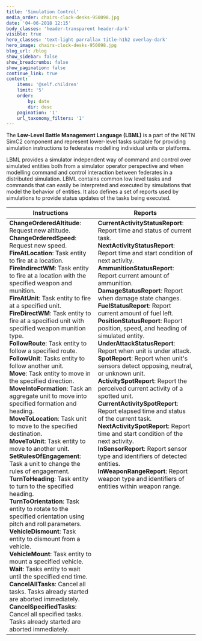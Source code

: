 ```yaml
---
title: 'Simulation Control'
media_order: chairs-clock-desks-950098.jpg
date: '04-06-2018 12:15'
body_classes: 'header-transparent header-dark'
visible: true
hero_classes: 'text-light parrallax title-h1h2 overlay-dark'
hero_image: chairs-clock-desks-950098.jpg
blog_url: /blog
show_sidebar: false
show_breadcrumbs: false
show_pagination: false
continue_link: true
content:
    items: '@self.children'
    limit: '5'
    order:
        by: date
        dir: desc
    pagination: '1'
    url_taxonomy_filters: '1'
---
```


The **Low-Level Battle Management Language (LBML)**  is a part of the NETN SimC2 component and represent lower-level tasks suitable for providing simulation instructions to federates modelling individual units or platforms. 

LBML provides a simulator independent way of command and control over simulated entities both from a simulator operator perspective and when modelling command and control interaction between federates in a distributed simulation. LBML contains common low level tasks and commands that can easily be interpreted and executed by simulations that model the behavior of entities. It also defines a set of reports used by simulations to provide status updates of the tasks being executed. 

<table class="table">
  <thead>
    <tr>
      <th>Instructions</th>
      <th>Reports</th>
    </tr>
  </thead>
  <tbody>
    <tr>
      <td valign="top">
<b>ChangeOrderedAltitude</b>: Request new altitude.</br>
<b>ChangeOrderedSpeed</b>: Request new speed.</br>
<b>FireAtLocation</b>: Task entity to fire at a location.</br>
<b>FireIndirectWM</b>: Task entity to fire at a location with the specified weapon and munition.</br>
<b>FireAtUnit</b>: Task entity to fire at a specified unit.</br>
<b>FireDirectWM</b>: Task entity to fire at a specified unit with specified weapon munition type.</br>
<b>FollowRoute</b>: Task entity to follow a specified route.</br>
<b>FollowUnit</b>: Tasks entity to follow another unit.</br>
<b>Move</b>: Task entity to move in the specified direction.</br>
<b>MoveIntoFormation</b>: Task an aggregate unit to move into specified formation and heading.</br>
<b>MoveToLocation</b>: Task unit to move to the specified destination.</br>
<b>MoveToUnit</b>: Task entity to move to another unit.</br>
<b>SetRulesOfEngagement</b>: Task a unit to change the rules of engagement.</br>
<b>TurnToHeading</b>: Task entity to turn to the specified heading.</br>
<b>TurnToOrientation</b>: Task entity to rotate to the specified orientation using pitch and roll parameters.</br>
<b>VehicleDismount</b>: Task entity to dismount from a vehicle.</br>
<b>VehicleMount</b>: Task entity to mount a specified vehicle.</br>
<b>Wait</b>: Tasks entity to wait until the specified end time.</br>
<b>CancelAllTasks</b>: Cancel all tasks. Tasks already started are aborted immediately. </br>
<b>CancelSpecifiedTasks</b>: Cancel all specified tasks. Tasks already started are aborted immediately.</br>
</td>
<td valign="top">
 <b>CurrentActivityStatusReport</b>: Report time and status of current task.</br>
<b>NextActivityStatusReport</b>: Report time and start condition of next activity.</br>
<b>AmmunitionStatusReport</b>: Report current amount of ammunition.</br>
<b>DamageStatusReport</b>: Report when damage state changes.</br>
<b>FuelStatusReport</b>: Report current amount of fuel left.</br>
<b>PositionStatusReport</b>: Report position, speed, and heading of simulated entity.</br>
<b>UnderAttackStatusReport</b>: Report when unit is under attack.</br>
<b>SpotReport</b>: Report when unit's sensors detect opposing, neutral, or unknown unit.</br>
<b>ActivitySpotReport</b>: Report the perceived current activity of a spotted unit.</br>
<b>CurrentActivitySpotReport</b>: Report elapsed time and status of the current task.</br>
<b>NextActivitySpotReport</b>: Report time and start condition of the next activity.</br>
<b>InSensorReport</b>: Report sensor type and identifiers of detected entities.</br>
<b>InWeaponRangeReport</b>: Report weapon type and identifiers of entities within weapon range. </br>
</td>
    
  </tbody>
</table>
<p/>